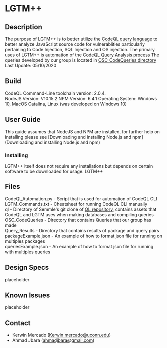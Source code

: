 # LGTM++ 

## Description
The purpose of LGTM++ is to better utilize the [CodeQL query language](https://help.semmle.com/QL/learn-ql/introduction-to-ql.html) to better analyze JavaScript source code for vulnerablities particularly pertaining to Code Injection, SQL Injection and OS injection. The primary uses of LGTM++ is automation of the [CodeQL Query Analysis process](https://help.semmle.com/codeql/codeql-cli.html) The queries developed by our group is located in [OSC_CodeQueries directory](https://github.com/OSC-Project/OSC-Code/tree/master/Tools/LGTM/OSC_CodeQueries) <br> 
Last Update: 05/10/2020

## Build
CodeQL Command-Line toolchain version: 2.0.4. <br>
NodeJS Version: V10.15.2
NPM Version: 6.4.1 
Operating System: Windows 10, MacOS Catalina, Linux (was developed on Windows 10) <br>

## User Guide
This guide assumes that NodeJS and NPM are installed, for further help on installing please see [Downloading and installing Node.js and npm](Downloading and installing Node.js and npm)

### Installing
LGTM++ itself does not require any installations but depends on certain software to be downloaded for usage. LGTM++ 
  

## Files
CodeQl_Automation.py - Script that is used for automation of CodeQL CLI <br>
LGTM_Commands.txt - Cheatsheet for running CodeQL CLI manually <br>
ql - Directory of Semmle's git clone of [QL repository](https://github.com/github/codeql), contains assets that CodeQL and LGTM uses when making databases and compiling queries <br>
OSC_CodeQueries - Directory that contains Queries that our group has made <br>
Query_Results - Directory that contains results of package and query pairs 
packageExample.json - An example of how to format json file for running on multiples packages <br>
queriesExample.json - An example of how to format json file for running with multiples queries <br>


## Design Specs 
placeholder 

## Known Issues 
placeholder 

## Contact
* Kerwin Mercado (Kerwin.mercado@uconn.edu)
* Ahmad Jbara (ahmadjbara@gmail.com)




